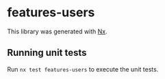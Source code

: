 # features-users

This library was generated with [Nx](https://nx.dev).

## Running unit tests

Run `nx test features-users` to execute the unit tests.

